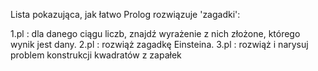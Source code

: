Lista pokazująca, jak łatwo Prolog rozwiązuje 'zagadki':

1.pl : dla danego ciągu liczb, znajdź wyrażenie z nich złożone, którego wynik jest dany.
2.pl : rozwiąż zagadkę Einsteina.
3.pl : rozwiąż i narysuj problem konstrukcji kwadratów z zapałek
